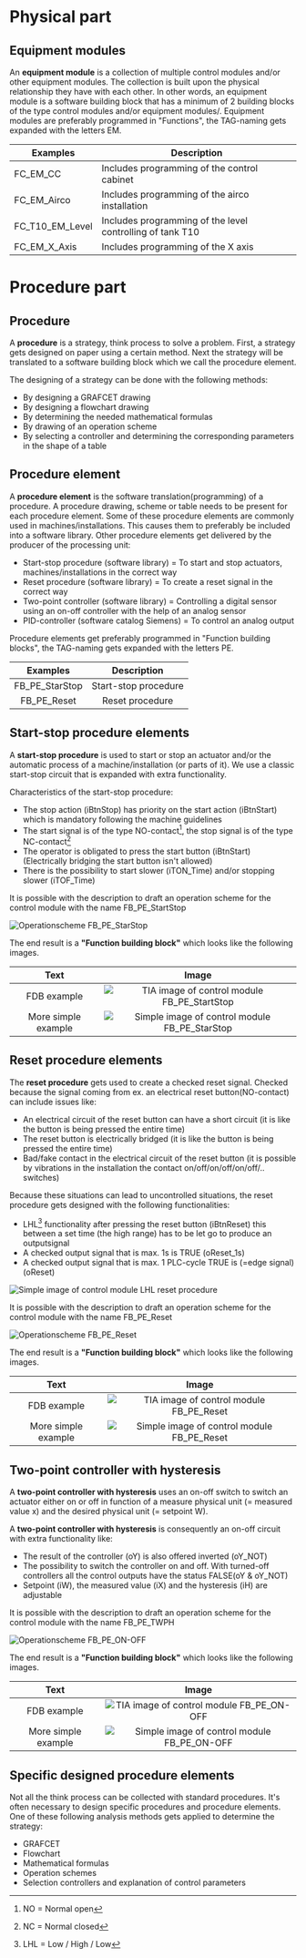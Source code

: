 # Physical part
## Equipment modules

An **equipment module** is a collection of multiple control modules and/or other equipment modules. The collection is built upon the physical relationship they have with each other.
In other words, an equipment module is a software building block that has a minimum of 2 building blocks of the type control modules and/or equipment modules/.
Equipment modules are preferably programmed in "Functions", the TAG-naming gets expanded with the letters EM.

| Examples | Description |
| --- | --- |
| FC_EM_CC | Includes programming of the control cabinet |
| FC_EM_Airco   | Includes programming of the airco installation  |
| FC_T10_EM_Level | Includes programming of the level controlling of tank T10 |
| FC_EM_X_Axis | Includes programming of the X axis |

# Procedure part
## Procedure

A **procedure** is a strategy, think process to solve a problem. First, a strategy gets designed on paper using a certain method. Next the strategy will be translated to a software building block which we call the procedure element.

The designing of a strategy can be done with the following methods:
  - By designing a GRAFCET drawing
  - By designing a flowchart drawing
  - By determining the needed mathematical formulas
  - By drawing of an operation scheme
  - By selecting a controller and determining the corresponding parameters in the shape of a table

## Procedure element

A **procedure element** is the software translation(programming) of a procedure. A procedure drawing, scheme or table needs to be present for each procedure element. Some of these procedure elements are commonly used in machines/installations. This causes them to preferably be included into a software library. Other procedure elements get delivered by the producer of the processing unit:
- Start-stop procedure (software library) = To start and stop actuators, machines/installations in the correct way
- Reset procedure (software library) = To create a reset signal in the correct way
- Two-point controller (software library) = Controlling a digital sensor using an on-off controller with the help of an analog sensor
- PID-controller (software catalog Siemens) = To control an analog output

Procedure elements get preferably programmed in "Function building blocks", the TAG-naming gets expanded with the letters PE.

| Examples | Description |
| :---: | :---: |
| FB_PE_StarStop | Start-stop procedure  |
| FB_PE_Reset | Reset procedure  |

## Start-stop procedure elements

A **start-stop procedure** is used to start or stop an actuator and/or the automatic process of a machine/installation (or parts of it). We use a classic start-stop circuit that is expanded with extra functionality.

Characteristics of the start-stop procedure:
- The stop action (iBtnStop) has priority on the start action (iBtnStart) which is mandatory following the machine guidelines
- The start signal is of the type NO-contact[^1], the stop signal is of the type NC-contact[^2]
- The operator is obligated to press the start button (iBtnStart) (Electrically bridging the start button isn't allowed)
- There is the possibility to start slower (iTON_Time) and/or stopping slower (iTOF_Time)

[^1]: NO = Normal open
[^2]: NC = Normal closed

It is possible with the description to draft an operation scheme for the control module with the name FB_PE_StartStop

![Operationscheme FB_PE_StarStop ](../Ad06/Images/OperationschemeFB_PE_StartStop.jpg)

The end result is a **"Function building block"** which looks like the following images.

| Text |Image |
| :---:      | :----:            |
| FDB example  | ![TIA image of control module FB_PE_StartStop ](../Ad06/Images/TIA-FB_PE_StartStop.jpg)  |
| More simple example  | ![Simple image of control module FB_PE_StarStop ](../Ad06/Images/SimpleFB_PE_StartStop.jpg)  |

## Reset procedure elements

The **reset procedure** gets used to create a checked reset signal. Checked because the signal coming from ex. an electrical reset button(NO-contact) can include issues like:
- An electrical circuit of the reset button can have a short circuit (it is like the button is being pressed the entire time)
- The reset button is electrically bridged (it is like the button is being pressed the entire time)
- Bad/fake contact in the electrical circuit of the reset button (it is possible by vibrations in the installation the contact on/off/on/off/on/off/.. switches)

Because these situations can lead to uncontrolled situations, the reset procedure gets designed with the following functionalities:
- LHL[^3] functionality after pressing the reset button (iBtnReset) this between a set time (the high range) has to be let go to produce an outputsignal
- A checked output signal that is max. 1s is TRUE (oReset_1s)
- A checked output signal that is max. 1 PLC-cycle TRUE is (=edge signal)(oReset)

![Simple image of control module LHL reset procedure ](../Ad06/Images/Operationdiagram_LHLreset.jpg)

[^3]: LHL = Low / High / Low

It is possible with the description to draft an operation scheme for the control module with the name FB_PE_Reset

![Operationscheme FB_PE_Reset ](../Ad06/Images/OperationschemeFB_PE_Reset.jpg)

The end result is a **"Function building block"** which looks like the following images.

| Text |Image |
| :---:      | :----:            |
| FDB example  | ![TIA image of control module FB_PE_Reset ](../Ad06/Images/TIA-FB_PE_Reset.jpg)  |
| More simple example  | ![Simple image of control module FB_PE_Reset ](../Ad06/Images/SimpleFB_PE_Reset.jpg)  |

## Two-point controller with hysteresis

A **two-point controller with hysteresis** uses an on-off switch to switch an actuator either on or off in function of a measure physical unit (= measured value x) and the desired physical unit (= setpoint W).

A **two-point controller with hysteresis** is consequently an on-off circuit with extra functionality like:
- The result of the controller (oY) is also offered inverted (oY_NOT)
- The possibility to switch the controller on and off. With turned-off controllers all the control outputs have the status FALSE(oY & oY_NOT)
- Setpoint (iW), the measured value (iX) and the hysteresis (iH) are adjustable

It is possible with the description to draft an operation scheme for the control module with the name FB_PE_TWPH

![Operationscheme FB_PE_ON-OFF ](../Ad06/Images/OperationschemeFB_PE_TWPH.jpg)

The end result is a **"Function building block"** which looks like the following images.

| Text |Image |
| :---:      | :----:            |
| FDB example  | ![TIA image of control module FB_PE_ON-OFF ](../Ad06/Images/TIA-FB_PE_On-Off.jpg)  |
| More simple example  | ![Simple image of control module FB_PE_ON-OFF ](../Ad06/Images/SimpleFB_PE_On-Off.jpg)  |

## Specific designed procedure elements

Not all the think process can be collected with standard procedures. It's often necessary to design specific procedures and procedure elements. One of these following analysis methods gets applied to determine the strategy:
- GRAFCET
- Flowchart
- Mathematical formulas
- Operation schemes
- Selection controllers and explanation of control parameters
